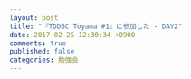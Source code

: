 ```yaml
---
layout: post
title: "『TDDBC Toyama #1』に参加した - DAY2"
date: 2017-02-25 12:30:34 +0900
comments: true
published: false
categories: 勉強会
---
```

